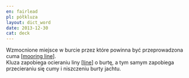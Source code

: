 ```yaml
---
en: fairlead
pl: półkluza
layout: dict_word
date: 2013-12-30
cat: deck
---
```


Wzmocnione miejsce w burcie przez które powinna być przeprowadzona cuma [[mooring line](/dict/m/mooring-line/)].  
Kluza zapobiega ocieraniu liny [[line](/dict/l/line/)] o burtę, a tym samym zapobiega przecieraniu się cumy i niszczeniu burty jachtu.


<!-- TODO: link do burty -->